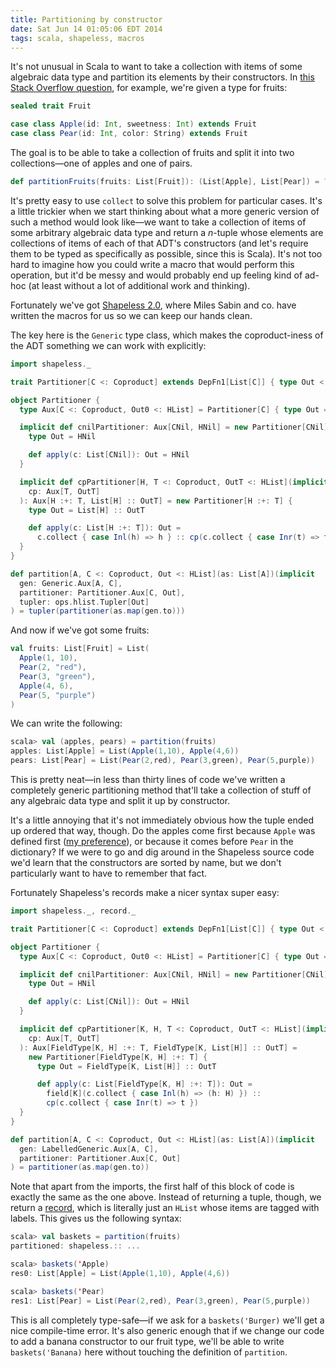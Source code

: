 ```yaml
---
title: Partitioning by constructor
date: Sat Jun 14 01:05:06 EDT 2014
tags: scala, shapeless, macros
---
```


It's not unusual in Scala to want to take a collection with items of some
algebraic data type and partition its elements by their constructors. In
[this Stack Overflow question](https://stackoverflow.com/q/24210197/334519),
for example, we're given a type for fruits:

``` scala
sealed trait Fruit

case class Apple(id: Int, sweetness: Int) extends Fruit
case class Pear(id: Int, color: String) extends Fruit
```

The goal is to be able to take a collection of fruits and split it into two
collections—one of apples and one of pairs.

``` scala
def partitionFruits(fruits: List[Fruit]): (List[Apple], List[Pear]) = ???
```

It's pretty easy to use `collect` to solve this problem for particular cases.
It's a little trickier when we start thinking about what a more generic version
of such a method would look like—we want to take a collection of items of some
arbitrary algebraic data type and return a _n_-tuple whose elements are
collections of items of each of that ADT's constructors (and let's require them
to be typed as specifically as possible, since this is Scala). It's not too hard
to imagine how you could write a macro that would perform this operation, but
it'd be messy and would probably end up feeling kind of ad-hoc (at least without
a lot of additional work and thinking).

Fortunately we've got [Shapeless 2.0](https://github.com/milessabin/shapeless),
where Miles Sabin and co. have written the macros for us so we can keep our
hands clean.

<!-- MORE -->

The key here is the `Generic` type class, which makes the coproduct-iness of the
ADT something we can work with explicitly:

``` scala
import shapeless._

trait Partitioner[C <: Coproduct] extends DepFn1[List[C]] { type Out <: HList }

object Partitioner {
  type Aux[C <: Coproduct, Out0 <: HList] = Partitioner[C] { type Out = Out0 }

  implicit def cnilPartitioner: Aux[CNil, HNil] = new Partitioner[CNil] {
    type Out = HNil

    def apply(c: List[CNil]): Out = HNil
  }

  implicit def cpPartitioner[H, T <: Coproduct, OutT <: HList](implicit
    cp: Aux[T, OutT]
  ): Aux[H :+: T, List[H] :: OutT] = new Partitioner[H :+: T] {
    type Out = List[H] :: OutT

    def apply(c: List[H :+: T]): Out =
      c.collect { case Inl(h) => h } :: cp(c.collect { case Inr(t) => t })
  }
}

def partition[A, C <: Coproduct, Out <: HList](as: List[A])(implicit
  gen: Generic.Aux[A, C],
  partitioner: Partitioner.Aux[C, Out],
  tupler: ops.hlist.Tupler[Out]
) = tupler(partitioner(as.map(gen.to)))
```

And now if we've got some fruits:

``` scala
val fruits: List[Fruit] = List(
  Apple(1, 10),
  Pear(2, "red"),
  Pear(3, "green"),
  Apple(4, 6),
  Pear(5, "purple")
)
```

We can write the following:

``` scala
scala> val (apples, pears) = partition(fruits)
apples: List[Apple] = List(Apple(1,10), Apple(4,6))
pears: List[Pear] = List(Pear(2,red), Pear(3,green), Pear(5,purple))
```

This is pretty neat—in less than thirty lines of code we've written a completely
generic partitioning method that'll take a collection of stuff of any algebraic
data type and split it up by constructor.

It's a little annoying that it's not immediately obvious how the tuple ended up
ordered that way, though. Do the apples come first because `Apple` was defined
first ([my preference](https://twitter.com/travisbrown/status/376738546901471232)),
or because it comes before `Pear` in the dictionary? If we were to go and dig
around in the Shapeless source code we'd learn that the constructors are sorted
by name, but we don't particularly want to have to remember that fact.

Fortunately Shapeless's records make a nicer syntax super easy:

``` scala
import shapeless._, record._

trait Partitioner[C <: Coproduct] extends DepFn1[List[C]] { type Out <: HList }

object Partitioner {
  type Aux[C <: Coproduct, Out0 <: HList] = Partitioner[C] { type Out = Out0 }

  implicit def cnilPartitioner: Aux[CNil, HNil] = new Partitioner[CNil] {
    type Out = HNil

    def apply(c: List[CNil]): Out = HNil
  }

  implicit def cpPartitioner[K, H, T <: Coproduct, OutT <: HList](implicit
    cp: Aux[T, OutT]
  ): Aux[FieldType[K, H] :+: T, FieldType[K, List[H]] :: OutT] =
    new Partitioner[FieldType[K, H] :+: T] {
      type Out = FieldType[K, List[H]] :: OutT

      def apply(c: List[FieldType[K, H] :+: T]): Out =
        field[K](c.collect { case Inl(h) => (h: H) }) ::
        cp(c.collect { case Inr(t) => t })
  }
}

def partition[A, C <: Coproduct, Out <: HList](as: List[A])(implicit
  gen: LabelledGeneric.Aux[A, C],
  partitioner: Partitioner.Aux[C, Out]
) = partitioner(as.map(gen.to))
```

Note that apart from the imports, the first half of this block of code is
exactly the same as the one above. Instead of returning a tuple, though, we
return a [record](https://github.com/milessabin/shapeless/wiki/Feature-overview:-shapeless-2.0.0#extensible-records),
which is literally just an `HList` whose items are tagged with
labels. This gives us the following syntax:

``` scala
scala> val baskets = partition(fruits)
partitioned: shapeless.:: ...

scala> baskets('Apple)
res0: List[Apple] = List(Apple(1,10), Apple(4,6))

scala> baskets('Pear)
res1: List[Pear] = List(Pear(2,red), Pear(3,green), Pear(5,purple))
```

This is all completely type-safe—if we ask for a `baskets('Burger)` we'll
get a nice compile-time error. It's also generic enough that if we change our
code to add a banana constructor to our fruit type, we'll be able to write
`baskets('Banana)` here without touching the definition of `partition`.
